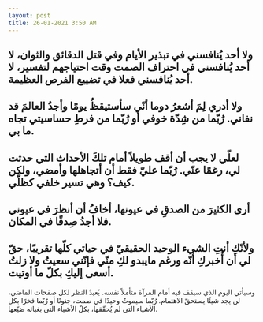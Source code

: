 ```yaml
---
layout: post
title: 26-01-2021 3:50 AM
---
```


ولا أحد يُنافسني في تبذير الأيام وفي قتل الدقائق والثوان، لا أحد يُنافسني في احتراف الصمت وقت احتياجهم لتفسير، لا أحد يُنافسني فعلا في تضييع الفرص العظيمة.
--
ولا أدري لِمَ أشعرُ دوما أنّي سأستيقظُ يومًا وأجدُ العالمَ قد نفاني. رُبّما من شِدّة خوفي أو رُبّما من فرطِ حساسيتي تجاه ما بي.
--
لعلّي لا يجب أن أقف طويلاً أمام تلكَ الأحداث التي حدثت لي، رغمًا عنّي. رُبّما عليّ فقط أن أتجاهلها وأمضي، ولكن كيف؟ وهي تسير خلفي كظلّي.
--
أرى الكثيرَ من الصدقِ في عيونها، أخافُ أن أنظرَ في عيوني فلا أجدُ صِدقًا في المكان.
--
ولأنّكِ أنتِ الشيء الوحيد الحقيقيّ في حياتي كلّها تقريبًا، حقّ لي أن أُخبركِ أنّه ورغم مايبدو لكِ منّي فإنّني سعيتُ ولا زلتُ أسعى إليكِ بكلّ ما أوتيت.
--
وسيأتي اليوم الذي سيقف فيه أمام المرآة متأملاً نفسه. يُعيدُ النظر لكل صفحات الماضي، لن يجد شيئًا يستحقّ الاهتمام. رُبّما سيموتُ وحيدًا في صمت، جنونًا أو رُبّما فخرًا بكل الأشياء التي لم يُحقّقها، بكلّ الأشياء التي بغبائه ضيّعها.
